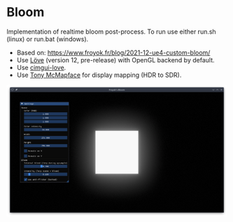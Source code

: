 # Bloom
Implementation of realtime bloom post-process. To run use either run.sh (linux) or run.bat (windows).

- Based on: https://www.froyok.fr/blog/2021-12-ue4-custom-bloom/
- Use [Löve](https://github.com/love2d/love) (version 12, pre-release) with OpenGL backend by default.
- Use [cimgui-love](https://codeberg.org/apicici/cimgui-love).
- Use [Tony McMapface](https://github.com/h3r2tic/tony-mc-mapface) for display mapping (HDR to SDR).

![screenshot](screenshot.png)
